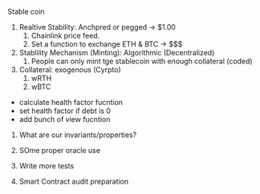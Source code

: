 Stable coin

1. Realtive Stability: Anchpred or pegged -> $1.00
    1. Chainlink price feed.
    2. Set a function to exchange ETH & BTC -> $$$
2. Stablility Mechanism (Minting): Algorithmic (Decentralized)
    1. People can only mint tge stablecoin with enough collateral (coded)
3. Collateral: exogenous (Cyrpto)
    1. wRTH
    2. wBTC


- calculate health factor fucntion
- set health factor if debt is 0
- add bunch of view fucntion

1. What are our invariants/properties?


1. SOme proper oracle use
2. Write more tests
3. Smart Contract audit preparation
